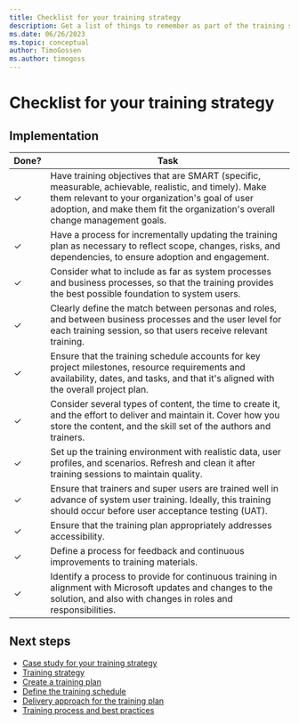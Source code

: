```yaml
---
title: Checklist for your training strategy
description: Get a list of things to remember as part of the training strategy for a Dynamics 365 implementation project.
ms.date: 06/26/2023
ms.topic: conceptual
author: TimoGossen
ms.author: timogoss
---
```


# Checklist for your training strategy

## Implementation

| Done? | Task |
|---|---|
| &check; | Have training objectives that are SMART (specific, measurable, achievable, realistic, and timely). Make them relevant to your organization's goal of user adoption, and make them fit the organization's overall change management goals. |
| &check; | Have a process for incrementally updating the training plan as necessary to reflect scope, changes, risks, and dependencies, to ensure adoption and engagement. |
| &check; | Consider what to include as far as system processes and business processes, so that the training provides the best possible foundation to system users. |
| &check; | Clearly define the match between personas and roles, and between business processes and the user level for each training session, so that users receive relevant training. |
| &check; | Ensure that the training schedule accounts for key project milestones, resource requirements and availability, dates, and tasks, and that it's aligned with the overall project plan. |
| &check; | Consider several types of content, the time to create it, and the effort to deliver and maintain it. Cover how you store the content, and the skill set of the authors and trainers. |
| &check; | Set up the training environment with realistic data, user profiles, and scenarios. Refresh and clean it after training sessions to maintain quality. |
| &check; | Ensure that trainers and super users are trained well in advance of system user training. Ideally, this training should occur before user acceptance testing (UAT). |
| &check; | Ensure that the training plan appropriately addresses accessibility. |
| &check; | Define a process for feedback and continuous improvements to training materials. |
| &check; | Identify a process to provide for continuous training in alignment with Microsoft updates and changes to the solution, and also with changes in roles and responsibilities. |

## Next steps

- [Case study for your training strategy](training-strategy-case-study.md)
- [Training strategy](training-strategy.md)
- [Create a training plan](training-strategy-training-plan-scope-and-audience.md)
- [Define the training schedule](training-strategy-training-plan-schedule-and-materials.md)
- [Delivery approach for the training plan](training-strategy-training-plan-delivery-approach.md)
- [Training process and best practices](training-strategy-process-and-best-practices.md)

